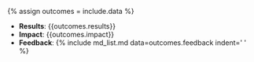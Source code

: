 {% assign outcomes = include.data %}
- **Results**: {{outcomes.results}}
- **Impact**: {{outcomes.impact}}
- **Feedback**: {% include md_list.md data=outcomes.feedback indent='   ' %}